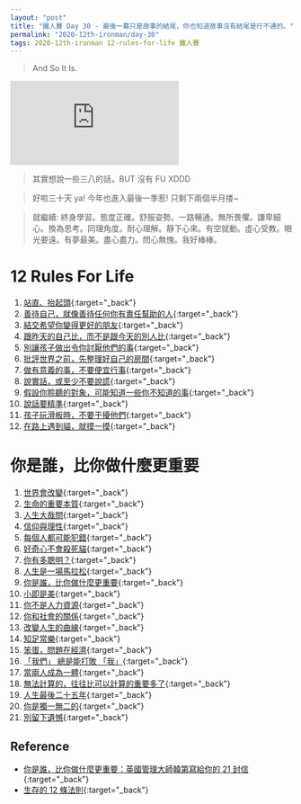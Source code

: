 ```yaml
---
layout: "post"
title: "鐵人賽 Day 30 - 最後一幕只是故事的結尾，你也知道故事沒有結尾是行不通的。"
permalink: "2020-12th-ironman/day-30"
tags: 2020-12th-ironman 12-rules-for-life 鐵人賽
---
```


> And So It Is.

<iframe  src="https://www.youtube.com/embed/5YXVMCHG-Nk" frameborder="0" allow="accelerometer; autoplay; clipboard-write; encrypted-media; gyroscope; picture-in-picture" allowfullscreen></iframe>

> 其實想說一些三八的話，BUT 沒有 FU XDDD

> 好啦三十天 ya! 今年也進入最後一季惹! 只剩下兩個半月搂~

> 就繼續: 終身學習。態度正確。舒服姿勢。一路暢通。無所畏懼。謙卑細心。換為思考。同理角度。耐心理解。靜下心來。有空就動。虛心受教。眼光要遠。有夢最美。盡心盡力。問心無愧。我好棒棒。

# 12 Rules For Life

1. [站直、抬起頭](https://yuting3656.github.io/yutingblog/2020-12th-ironman/day-23){:target="\_back"}
2. [善待自己，就像善待任何你有責任幫助的人](https://yuting3656.github.io/yutingblog/2020-12th-ironman/day-23){:target="\_back"}
3. [結交希望你變得更好的朋友](https://yuting3656.github.io/yutingblog/2020-12th-ironman/day-24){:target="\_back"}
4. [跟昨天的自己比，而不是跟今天的別人比](https://yuting3656.github.io/yutingblog/2020-12th-ironman/day-24){:target="\_back"}
5. [別讓孩子做出令你討厭他們的事](https://yuting3656.github.io/yutingblog/2020-12th-ironman/day-25){:target="\_back"}
6. [批評世界之前，先整理好自己的房間](https://yuting3656.github.io/yutingblog/2020-12th-ironman/day-25){:target="\_back"}
7. [做有意義的事，不要便宜行事](https://yuting3656.github.io/yutingblog/2020-12th-ironman/day-26){:target="\_back"}
8. [說實話，或至少不要說謊](https://yuting3656.github.io/yutingblog/2020-12th-ironman/day-26){:target="\_back"}
9. [假設你聆聽的對象，可能知道一些你不知道的事](https://yuting3656.github.io/yutingblog/2020-12th-ironman/day-27){:target="\_back"}
10. [說話要精準](https://yuting3656.github.io/yutingblog/2020-12th-ironman/day-27){:target="\_back"}
11. [孩子玩滑板時，不要干擾他們](https://yuting3656.github.io/yutingblog/2020-12th-ironman/day-28){:target="\_back"}
12. [在路上遇到貓，就摸一摸](https://yuting3656.github.io/yutingblog/2020-12th-ironman/day-28){:target="\_back"}

# 你是誰，比你做什麼更重要

1. [世界會改變](https://yuting3656.github.io/yutingblog/2020-12th-ironman/day-02){:target="\_back"}
2. [生命的重要本質](https://yuting3656.github.io/yutingblog/2020-12th-ironman/day-03){:target="\_back"}
3. [人生大哉問](https://yuting3656.github.io/yutingblog/2020-12th-ironman/day-04){:target="\_back"}
4. [信仰與理性](https://yuting3656.github.io/yutingblog/2020-12th-ironman/day-05){:target="\_back"}
5. [每個人都可能犯錯](https://yuting3656.github.io/yutingblog/2020-12th-ironman/day-06){:target="\_back"}
6. [好奇心不會殺死貓](https://yuting3656.github.io/yutingblog/2020-12th-ironman/day-07){:target="\_back"}
7. [你有多聰明？](https://yuting3656.github.io/yutingblog/2020-12th-ironman/day-08){:target="\_back"}
8. [人生是一場馬拉松](https://yuting3656.github.io/yutingblog/2020-12th-ironman/day-09){:target="\_back"}
9. [你是誰，比你做什麼更重要](https://yuting3656.github.io/yutingblog/2020-12th-ironman/day-10){:target="\_back"}
10. [小即是美](https://yuting3656.github.io/yutingblog/2020-12th-ironman/day-11){:target="\_back"}
11. [你不是人力資源](https://yuting3656.github.io/yutingblog/2020-12th-ironman/day-12){:target="\_back"}
12. [你和社會的關係](https://yuting3656.github.io/yutingblog/2020-12th-ironman/day-13){:target="\_back"}
13. [改變人生的曲線](https://yuting3656.github.io/yutingblog/2020-12th-ironman/day-14){:target="\_back"}
14. [知足常樂](https://yuting3656.github.io/yutingblog/2020-12th-ironman/day-15){:target="\_back"}
15. [笨蛋，問題在經濟](https://yuting3656.github.io/yutingblog/2020-12th-ironman/day-16){:target="\_back"}
16. [「我們」 總是能打敗 「我」](https://yuting3656.github.io/yutingblog/2020-12th-ironman/day-17){:target="\_back"}
17. [當兩人成為一體](https://yuting3656.github.io/yutingblog/2020-12th-ironman/day-18){:target="\_back"}
18. [無法計算的，往往比可以計算的重要多了](https://yuting3656.github.io/yutingblog/2020-12th-ironman/day-19){:target="\_back"}
19. [人生最後二十五年](https://yuting3656.github.io/yutingblog/2020-12th-ironman/day-20){:target="\_back"}
20. [你是獨一無二的](https://yuting3656.github.io/yutingblog/2020-12th-ironman/day-21){:target="\_back"}
21. [別留下遺憾](https://yuting3656.github.io/yutingblog/2020-12th-ironman/day-22){:target="\_back"}

## Reference

- [你是誰，比你做什麼更重要：英國管理大師韓第寫給你的 21 封信](https://www.books.com.tw/products/0010862692){:target="\_back"}
- [生存的 12 條法則](https://www.books.com.tw/products/E050044364?gclid=Cj0KCQjw8fr7BRDSARIsAK0Qqr7ASwSo_ZJH0Gfd2-PW1TM9H5-_nSNI33SvNuXbVB5PqJbrIqcO7bQaAsHVEALw_wcB){:target="\_back"}
